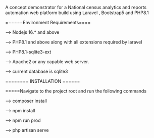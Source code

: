 A concept demonstrator for a National census analytics and reports automation web platform build using Laravel , Bootstrap5 and PHP8.1



======Environment Requirements====


--> Nodejs 16.* and above


--> PHP8.1 and above along with all extensions required by laravel


--> PHP8.1-sqlite3-ext


--> Apache2 or any capable web server.


--> current database is sqlite3



======== INSTALLATION ======


=====Navigate to the project root and run the following commands


--> composer install

--> npm install

--> npm run prod

--> php artisan serve
